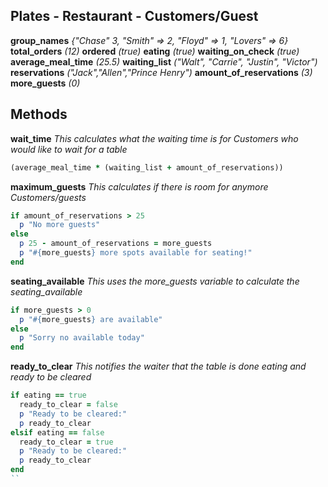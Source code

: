 ## Plates - Restaurant - Customers/Guest

**group_names** *{"Chase" 3, "Smith" => 2, "Floyd" => 1, "Lovers" => 6}*
**total_orders** *(12)*
**ordered** *(true)*
**eating** *(true)*
**waiting_on_check** *(true)*
**average_meal_time** *(25.5)*
**waiting_list** *("Walt", "Carrie", "Justin", "Victor")*
**reservations** *("Jack","Allen","Prince Henry")*
**amount_of_reservations** *(3)*
**more_guests** *(0)*


## Methods

**wait_time** *This calculates what the waiting time is for Customers who would like to wait for a table*
```ruby
(average_meal_time * (waiting_list + amount_of_reservations))
```

**maximum_guests** *This calculates if there is room for anymore Customers/guests*
```ruby
if amount_of_reservations > 25
  p "No more guests"
else
  p 25 - amount_of_reservations = more_guests
  p "#{more_guests} more spots available for seating!"
end
```

**seating_available** *This uses the more_guests variable to calculate the seating_available*
```ruby
if more_guests > 0
  p "#{more_guests} are available"
else
  p "Sorry no available today"
end
```
**ready_to_clear** *This notifies the waiter that the table is done eating and ready to be cleared*
```ruby
if eating == true
  ready_to_clear = false
  p "Ready to be cleared:"
  p ready_to_clear
elsif eating == false
  ready_to_clear = true
  p "Ready to be cleared:"
  p ready_to_clear
end
``
